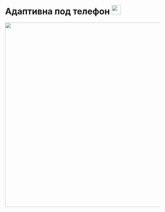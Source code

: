 <h1 align-items: center>
  Адаптивна под телефон 
  <img src="https://static.wixstatic.com/media/295bbe_855de90236584349b8691b892b2d7dd5~mv2.gif" width="30px"/>
</h1>
<div align="center" width='100%' >
<img src="https://github.com/magasoov/NFT-website/assets/148522477/cf13699a-da2a-42ff-b401-fad9e6e44e64" width="600px"/>
</div>

